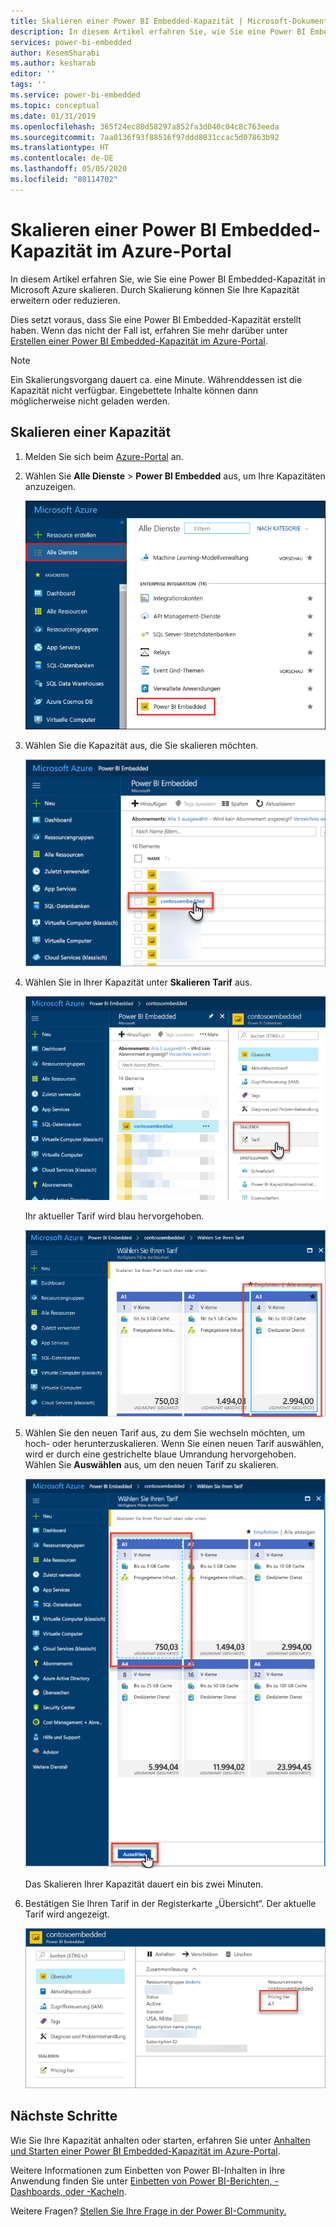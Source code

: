 ```yaml
---
title: Skalieren einer Power BI Embedded-Kapazität | Microsoft-Dokumentation
description: In diesem Artikel erfahren Sie, wie Sie eine Power BI Embedded-Kapazität in Microsoft Azure skalieren.
services: power-bi-embedded
author: KesemSharabi
ms.author: kesharab
editor: ''
tags: ''
ms.service: power-bi-embedded
ms.topic: conceptual
ms.date: 01/31/2019
ms.openlocfilehash: 365f24ec80d58297a852fa3d040c04c8c763eeda
ms.sourcegitcommit: 7aa0136f93f88516f97ddd8031ccac5d07863b92
ms.translationtype: HT
ms.contentlocale: de-DE
ms.lasthandoff: 05/05/2020
ms.locfileid: "80114702"
---
```

# <a name="scale-your-power-bi-embedded-capacity-in-the-azure-portal"></a>Skalieren einer Power BI Embedded-Kapazität im Azure-Portal

In diesem Artikel erfahren Sie, wie Sie eine Power BI Embedded-Kapazität in Microsoft Azure skalieren. Durch Skalierung können Sie Ihre Kapazität erweitern oder reduzieren.

Dies setzt voraus, dass Sie eine Power BI Embedded-Kapazität erstellt haben. Wenn das nicht der Fall ist, erfahren Sie mehr darüber unter [Erstellen einer Power BI Embedded-Kapazität im Azure-Portal](azure-pbie-create-capacity.md).

> [!NOTE]
> Ein Skalierungsvorgang dauert ca. eine Minute. Währenddessen ist die Kapazität nicht verfügbar. Eingebettete Inhalte können dann möglicherweise nicht geladen werden.

## <a name="scale-a-capacity"></a>Skalieren einer Kapazität

1. Melden Sie sich beim [Azure-Portal](https://portal.azure.com/) an.

2. Wählen Sie **Alle Dienste** > **Power BI Embedded** aus, um Ihre Kapazitäten anzuzeigen.

    ![Alle Dienste im Azure-Portal](media/azure-pbie-scale-capacity/azure-portal-more-services.png)

3. Wählen Sie die Kapazität aus, die Sie skalieren möchten.

    ![Power BI Embedded-Kapazitätenliste im Azure-Portal](media/azure-pbie-scale-capacity/azure-portal-capacity-list.png)

4. Wählen Sie in Ihrer Kapazität unter **Skalieren** **Tarif** aus.

    ![Option „Tarif“ unter „Skalieren“](media/azure-pbie-scale-capacity/azure-portal-scale-pricing-tier.png)

    Ihr aktueller Tarif wird blau hervorgehoben.

    ![Blaue Hervorhebung des aktuellen Tarifs](media/azure-pbie-scale-capacity/azure-portal-current-tier.png)

5. Wählen Sie den neuen Tarif aus, zu dem Sie wechseln möchten, um hoch- oder herunterzuskalieren. Wenn Sie einen neuen Tarif auswählen, wird er durch eine gestrichelte blaue Umrandung hervorgehoben. Wählen Sie **Auswählen** aus, um den neuen Tarif zu skalieren.

    ![Auswählen eines neuen Tarifs](media/azure-pbie-scale-capacity/azure-portal-select-new-tier.png)

    Das Skalieren Ihrer Kapazität dauert ein bis zwei Minuten.

6. Bestätigen Sie Ihren Tarif in der Registerkarte „Übersicht“. Der aktuelle Tarif wird angezeigt.

    ![Bestätigen des aktuellen Tarifs](media/azure-pbie-scale-capacity/azure-portal-confirm-tier.png)

## <a name="next-steps"></a>Nächste Schritte

Wie Sie Ihre Kapazität anhalten oder starten, erfahren Sie unter [Anhalten und Starten einer Power BI Embedded-Kapazität im Azure-Portal](azure-pbie-pause-start.md).

Weitere Informationen zum Einbetten von Power BI-Inhalten in Ihre Anwendung finden Sie unter [Einbetten von Power BI-Berichten, -Dashboards, oder -Kacheln](https://powerbi.microsoft.com/documentation/powerbi-developer-embedding-content/).

Weitere Fragen? [Stellen Sie Ihre Frage in der Power BI-Community.](https://community.powerbi.com/)
